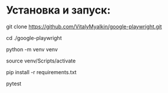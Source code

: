 # Установка и запуск:
git clone https://github.com/VitalyMyalkin/google-playwright.git

cd ./google-playwright

python -m venv venv

source venv/Scripts/activate

pip install -r requirements.txt

pytest
